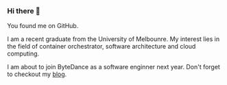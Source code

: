 ### Hi there 👋

You found me on GitHub.

I am a recent graduate from the University of Melbounre. 
My interest lies in the field of container orchestrator, software architecture and cloud computing.

I am about to join ByteDance as a software enginner next year.
Don't forget to checkout my [blog](https://haswf.com/).
